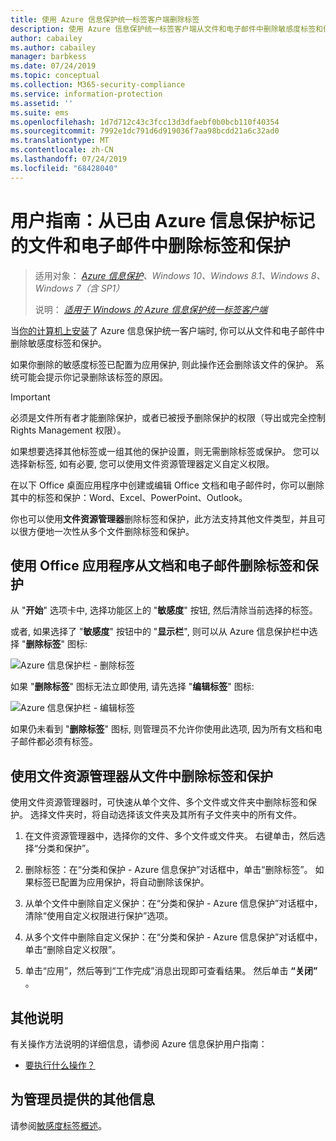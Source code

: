 ```yaml
---
title: 使用 Azure 信息保护统一标签客户端删除标签
description: 使用 Azure 信息保护统一标签客户端从文件和电子邮件中删除敏感度标签和保护的说明。
author: cabailey
ms.author: cabailey
manager: barbkess
ms.date: 07/24/2019
ms.topic: conceptual
ms.collection: M365-security-compliance
ms.service: information-protection
ms.assetid: ''
ms.suite: ems
ms.openlocfilehash: 1d7d712c43c3fcc13d3dfaebf0b0bcb110f40354
ms.sourcegitcommit: 7992e1dc791d6d919036f7aa98bcdd21a6c32ad0
ms.translationtype: MT
ms.contentlocale: zh-CN
ms.lasthandoff: 07/24/2019
ms.locfileid: "68428040"
---
```

# <a name="user-guide-remove-labels-and-protection-from-files-and-emails-that-have-been-labeled-by-azure-information-protection"></a>用户指南：从已由 Azure 信息保护标记的文件和电子邮件中删除标签和保护

>适用对象： *[Azure 信息保护](https://azure.microsoft.com/pricing/details/information-protection)、Windows 10、Windows 8.1、Windows 8、Windows 7（含 SP1）*
>
> 说明： *[适用于 Windows 的 Azure 信息保护统一标签客户端](../faqs.md#whats-the-difference-between-the-azure-information-protection-client-and-the-azure-information-protection-unified-labeling-client)*

当[你的计算机上安装](install-client-app.md)了 Azure 信息保护统一客户端时, 你可以从文件和电子邮件中删除敏感度标签和保护。

如果你删除的敏感度标签已配置为应用保护, 则此操作还会删除该文件的保护。 系统可能会提示你记录删除该标签的原因。

> [!IMPORTANT]
> 必须是文件所有者才能删除保护，或者已被授予删除保护的权限（导出或完全控制 Rights Management 权限）。

如果想要选择其他标签或一组其他的保护设置，则无需删除标签或保护。 您可以选择新标签, 如有必要, 您可以使用文件资源管理器定义自定义权限。 

在以下 Office 桌面应用程序中创建或编辑 Office 文档和电子邮件时，你可以删除其中的标签和保护：Word、Excel、PowerPoint、Outlook。 

你也可以使用**文件资源管理器**删除标签和保护，此方法支持其他文件类型，并且可以很方便地一次性从多个文件删除标签和保护。

## <a name="using-office-apps-to-remove-labels-and-protection-from-documents-and-emails"></a>使用 Office 应用程序从文档和电子邮件删除标签和保护

从 "**开始**" 选项卡中, 选择功能区上的 "**敏感度**" 按钮, 然后清除当前选择的标签。

或者, 如果选择了 "**敏感度**" 按钮中的 "**显示栏**", 则可以从 Azure 信息保护栏中选择 "**删除标签**" 图标:

![Azure 信息保护栏 - 删除标签](../media/v2delete-label.png)

如果 "**删除标签**" 图标无法立即使用, 请先选择 "**编辑标签**" 图标:

![Azure 信息保护栏 - 编辑标签](../media/v2edit-label.png)

如果仍未看到 "**删除标签**" 图标, 则管理员不允许你使用此选项, 因为所有文档和电子邮件都必须有标签。

## <a name="using-file-explorer-to-remove-labels-and-protection-from-files"></a>使用文件资源管理器从文件中删除标签和保护

使用文件资源管理器时，可快速从单个文件、多个文件或文件夹中删除标签和保护。 选择文件夹时，将自动选择该文件夹及其所有子文件夹中的所有文件。 

1. 在文件资源管理器中，选择你的文件、多个文件或文件夹。 右键单击，然后选择“分类和保护”。

2. 删除标签：在“分类和保护 - Azure 信息保护”对话框中，单击“删除标签”。 如果标签已配置为应用保护，将自动删除该保护。

3. 从单个文件中删除自定义保护：在“分类和保护 - Azure 信息保护”对话框中，清除“使用自定义权限进行保护”选项。 

4. 从多个文件中删除自定义保护：在“分类和保护 - Azure 信息保护”对话框中，单击“删除自定义权限”。

5. 单击“应用”，然后等到“工作完成”消息出现即可查看结果。 然后单击 **“关闭”** 。


## <a name="other-instructions"></a>其他说明
有关操作方法说明的详细信息，请参阅 Azure 信息保护用户指南：

- [要执行什么操作？](client-user-guide.md#what-do-you-want-to-do)

## <a name="additional-information-for-administrators"></a>为管理员提供的其他信息    

请参阅[敏感度标签概述](/Office365/SecurityCompliance/sensitivity-labels)。

